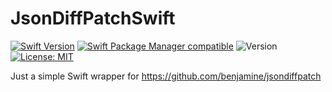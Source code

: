 # JsonDiffPatchSwift

[![Swift Version](https://img.shields.io/badge/Swift-3.0-F16D39.svg?style=flat)](https://developer.apple.com/swift)
[![Swift Package Manager compatible](https://img.shields.io/badge/Swift%20Package%20Manager-compatible-brightgreen.svg)](https://github.com/apple/swift-package-manager)
![Version](https://img.shields.io/cocoapods/v/JsonDiffPatchSwift.svg)
[![License: MIT](https://img.shields.io/badge/License-MIT-yellow.svg)](https://opensource.org/licenses/MIT)

Just a simple Swift wrapper for https://github.com/benjamine/jsondiffpatch
